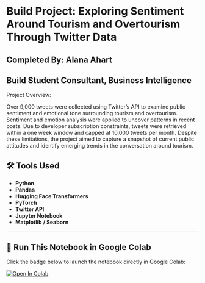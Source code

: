# Build Project: Exploring Sentiment Around Tourism and Overtourism Through Twitter Data
## Completed By: Alana Ahart
## Build Student Consultant, Business Intelligence 

Project Overview:

Over 9,000 tweets were collected using Twitter’s API to examine public sentiment and emotional tone surrounding tourism and overtourism. Sentiment and emotion analysis were applied to uncover patterns in recent posts. Due to developer subscription constraints, tweets were retrieved within a one week window and capped at 10,000 tweets per month. Despite these limitations, the project aimed to capture a snapshot of current public attitudes and identify emerging trends in the conversation around tourism.

## 🛠️ Tools Used

- **Python**
- **Pandas**
- **Hugging Face Transformers**
- **PyTorch**
- **Twitter API**
- **Jupyter Notebook**
- **Matplotlib / Seaborn** 


---

## 🚀 Run This Notebook in Google Colab

Click the badge below to launch the notebook directly in Google Colab:

[![Open In Colab](https://colab.research.google.com/assets/colab-badge.svg)](https://colab.research.google.com/github/alanaahart/Build-Project-Tweet-Lens/blob/main/Build%20Project_Twitter_Ahart_Alana(1).ipynb)


